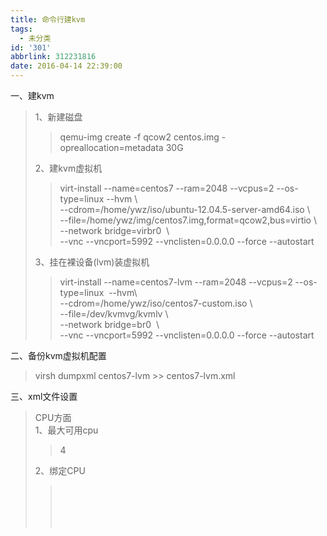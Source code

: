 ```yaml
---
title: 命令行建kvm
tags:
  - 未分类
id: '301'
abbrlink: 312231816
date: 2016-04-14 22:39:00
---
```


  
一、建kvm  

> 1、新建磁盘  
> 
> > qemu-img create -f qcow2 centos.img -opreallocation=metadata 30G  
> >   
> 
> 2、建kvm虚拟机  
> 
> > virt-install --name=centos7 --ram=2048 --vcpus=2 --os-type=linux --hvm \\  
> > \--cdrom=/home/ywz/iso/ubuntu-12.04.5-server-amd64.iso \\  
> > \--file=/home/ywz/img/centos7.img,format=qcow2,bus=virtio \\  
> > \--network bridge=virbr0  \\  
> > \--vnc --vncport=5992 --vnclisten=0.0.0.0 --force --autostart  
> >   
> 
> 3、挂在裸设备(lvm)装虚拟机  
> 
> > virt-install --name=centos7-lvm --ram=2048 --vcpus=2 --os-type=linux  --hvm\\  
> > \--cdrom=/home/ywz/iso/centos7-custom.iso \\  
> > \--file=/dev/kvmvg/kvmlv \\  
> > \--network bridge=br0  \\  
> > \--vnc --vncport=5992 --vnclisten=0.0.0.0 --force --autostart  

>   

二、备份kvm虚拟机配置  

> virsh dumpxml centos7-lvm >> centos7-lvm.xml  

  
三、xml文件设置  

> CPU方面  
> 1、最大可用cpu  
> 
> > <vcpu placement='static' current='2'>4</vcpu>  
> 
> 2、绑定CPU  
> 
> >   <cputune>  
> >     <vcpupin vcpu='0' cpuset='15'/>  
> >     <vcpupin vcpu='1' cpuset='31'/>  
> >   </cputune>  
> >   
> 
> >   
> 
> >   
> >   
> >   
> >   
> >